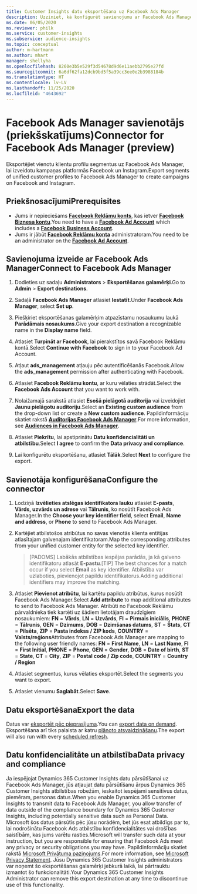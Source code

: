 ```yaml
---
title: Customer Insights datu eksportēšana uz Facebook Ads Manager
description: Uzziniet, kā konfigurēt savienojumu ar Facebook Ads Manager.
ms.date: 06/05/2020
ms.reviewer: philk
ms.service: customer-insights
ms.subservice: audience-insights
ms.topic: conceptual
author: m-hartmann
ms.author: mhart
manager: shellyha
ms.openlocfilehash: 8260e3b5e529f3d54678d9d6e11aebb2795e27fd
ms.sourcegitcommit: 6a6df62fa12dcb9bd5f5a39cc3ee0e2b3988184b
ms.translationtype: HT
ms.contentlocale: lv-LV
ms.lasthandoff: 11/25/2020
ms.locfileid: "4643692"
---
```

# <a name="connector-for-facebook-ads-manager-preview"></a><span data-ttu-id="1cf5b-103">Facebook Ads Manager savienotājs (priekšskatījums)</span><span class="sxs-lookup"><span data-stu-id="1cf5b-103">Connector for Facebook Ads Manager (preview)</span></span>

<span data-ttu-id="1cf5b-104">Eksportējiet vienotu klientu profilu segmentus uz Facebook Ads Manager, lai izveidotu kampaņas platformās Facebook un Instagram.</span><span class="sxs-lookup"><span data-stu-id="1cf5b-104">Export segments of unified customer profiles to Facebook Ads Manager to create campaigns on Facebook and Instagram.</span></span>

## <a name="prerequisites"></a><span data-ttu-id="1cf5b-105">Priekšnosacījumi</span><span class="sxs-lookup"><span data-stu-id="1cf5b-105">Prerequisites</span></span>

- <span data-ttu-id="1cf5b-106">Jums ir nepieciešams [**Facebook Reklāmu konts**](https://www.facebook.com/business/learn/lessons/step-by-step-ads-manager-account), kas ietver [**Facebook Biznesa kontu**](https://business.facebook.com/).</span><span class="sxs-lookup"><span data-stu-id="1cf5b-106">You need to have a [**Facebook Ad Account**](https://www.facebook.com/business/learn/lessons/step-by-step-ads-manager-account) which includes a [**Facebook Business Account**](https://business.facebook.com/).</span></span>
- <span data-ttu-id="1cf5b-107">Jums ir jābūt [**Facebook Reklāmu konta**](https://www.facebook.com/business/learn/lessons/step-by-step-ads-manager-account) administratoram.</span><span class="sxs-lookup"><span data-stu-id="1cf5b-107">You need to be an administrator on the [**Facebook Ad Account**](https://www.facebook.com/business/learn/lessons/step-by-step-ads-manager-account).</span></span>

## <a name="connect-to-facebook-ads-manager"></a><span data-ttu-id="1cf5b-108">Savienojuma izveide ar Facebook Ads Manager</span><span class="sxs-lookup"><span data-stu-id="1cf5b-108">Connect to Facebook Ads Manager</span></span>

1. <span data-ttu-id="1cf5b-109">Dodieties uz sadaļu **Administrators** > **Eksportēšanas galamērķi**.</span><span class="sxs-lookup"><span data-stu-id="1cf5b-109">Go to **Admin** > **Export destinations**.</span></span>

1. <span data-ttu-id="1cf5b-110">Sadaļā **Facebook Ads Manager** atlasiet **Iestatīt**.</span><span class="sxs-lookup"><span data-stu-id="1cf5b-110">Under **Facebook Ads Manager**, select **Set up**.</span></span>

1. <span data-ttu-id="1cf5b-111">Piešķiriet eksportēšanas galamērķim atpazīstamu nosaukumu laukā **Parādāmais nosaukums**.</span><span class="sxs-lookup"><span data-stu-id="1cf5b-111">Give your export destination a recognizable name in the **Display name** field.</span></span>

1. <span data-ttu-id="1cf5b-112">Atlasiet **Turpināt ar Facebook**, lai pierakstītos savā Facebook Reklāmu kontā.</span><span class="sxs-lookup"><span data-stu-id="1cf5b-112">Select **Continue with Facebook** to sign in to your Facebook Ad Account.</span></span>

1. <span data-ttu-id="1cf5b-113">Atļaut **ads_management** atļauju pēc autentificēšanās Facebook.</span><span class="sxs-lookup"><span data-stu-id="1cf5b-113">Allow the **ads_management** permission after authenticating with Facebook.</span></span>

1. <span data-ttu-id="1cf5b-114">Atlasiet **Facebook Reklāmu kontu**, ar kuru vēlaties strādāt.</span><span class="sxs-lookup"><span data-stu-id="1cf5b-114">Select the **Facebook Ads Account** that you want to work with.</span></span>

1. <span data-ttu-id="1cf5b-115">Nolaižamajā sarakstā atlasiet **Esošā pielāgotā auditorija** vai izveidojiet **Jaunu pielāgotu auditoriju**.</span><span class="sxs-lookup"><span data-stu-id="1cf5b-115">Select an **Existing custom audience** from the drop-down list or create a **New custom audience**.</span></span> <span data-ttu-id="1cf5b-116">Papildinformāciju skatiet rakstā [**Auditorijas Facebook Ads Manager**](https://www.facebook.com/business/help/744354708981227?id=2469097953376494).</span><span class="sxs-lookup"><span data-stu-id="1cf5b-116">For more information, see [**Audiences in Facebook Ads Manager**](https://www.facebook.com/business/help/744354708981227?id=2469097953376494).</span></span>

1. <span data-ttu-id="1cf5b-117">Atlasiet **Piekrītu**, lai apstiprinātu **Datu konfidencialitāti un atbilstību**.</span><span class="sxs-lookup"><span data-stu-id="1cf5b-117">Select **I agree** to confirm the **Data privacy and compliance**.</span></span>

1. <span data-ttu-id="1cf5b-118">Lai konfigurētu eksportēšanu, atlasiet **Tālāk**.</span><span class="sxs-lookup"><span data-stu-id="1cf5b-118">Select **Next** to configure the export.</span></span>

## <a name="configure-the-connector"></a><span data-ttu-id="1cf5b-119">Savienotāja konfigurēšana</span><span class="sxs-lookup"><span data-stu-id="1cf5b-119">Configure the connector</span></span>

1. <span data-ttu-id="1cf5b-120">Lodziņā **Izvēlieties atslēgas identifikatora lauku** atlasiet **E-pasts**, **Vārds, uzvārds un adrese** vai **Tālrunis**, ko nosūtīt Facebook Ads Manager.</span><span class="sxs-lookup"><span data-stu-id="1cf5b-120">In the **Choose your key identifier field**, select **Email**, **Name and address**, or **Phone** to send to Facebook Ads Manager.</span></span>

1. <span data-ttu-id="1cf5b-121">Kartējiet atbilstošos atribūtus no savas vienotās klienta entītijas atlasītajam galvenajam identifikatoram.</span><span class="sxs-lookup"><span data-stu-id="1cf5b-121">Map the corresponding attributes from your unified customer entity for the selected key identifier.</span></span>
   > <span data-ttu-id="1cf5b-122">[PADOMS] Labākās atbilstības iespējas parādās, ja kā galveno identifikatoru atlasāt **E-pastu**.</span><span class="sxs-lookup"><span data-stu-id="1cf5b-122">[TIP] The best chances for a match occur if you select **Email** as key identifier.</span></span> <span data-ttu-id="1cf5b-123">Atbilstība var uzlaboties, pievienojot papildu identifikatorus.</span><span class="sxs-lookup"><span data-stu-id="1cf5b-123">Adding additional identifiers may improve the matching.</span></span>

1. <span data-ttu-id="1cf5b-124">Atlasiet **Pievienot atribūtu**, lai kartētu papildu atribūtus, kurus nosūtīt Facebook Ads Manager.</span><span class="sxs-lookup"><span data-stu-id="1cf5b-124">Select **Add attribute** to map additional attributes to send to Facebook Ads Manager.</span></span> <span data-ttu-id="1cf5b-125">Atribūti no Facebook Reklāmu pārvaldnieka tiek kartēti uz šādiem lietotājam draudzīgiem nosaukumiem: **FN** = **Vārds**, **LN** = **Uzvārds**, **FI** = **Pirmais iniciālis**, **PHONE** = **Tālrunis**, **GEN** = **Dzimums**, **DOB** = **Dzimšanas datums**, **ST** = **Štats**, **CT** = **Pilsēta**, **ZIP** = **Pasta indekss / ZIP kods**, **COUNTRY** = **Valsts/reģions**</span><span class="sxs-lookup"><span data-stu-id="1cf5b-125">Attributes from Facebook Ads Manager are mapping to the following user friendly names: **FN** = **First Name**, **LN** = **Last Name**, **FI** = **First Initial**, **PHONE** = **Phone**, **GEN** = **Gender**, **DOB** = **Date of birth**, **ST** = **State**, **CT** = **City**, **ZIP** = **Postal code / Zip code**, **COUNTRY** = **Country / Region**</span></span>

1. <span data-ttu-id="1cf5b-126">Atlasiet segmentus, kurus vēlaties eksportēt.</span><span class="sxs-lookup"><span data-stu-id="1cf5b-126">Select the segments you want to export.</span></span>

1. <span data-ttu-id="1cf5b-127">Atlasiet vienumu **Saglabāt**.</span><span class="sxs-lookup"><span data-stu-id="1cf5b-127">Select **Save**.</span></span>

## <a name="export-the-data"></a><span data-ttu-id="1cf5b-128">Datu eksportēšana</span><span class="sxs-lookup"><span data-stu-id="1cf5b-128">Export the data</span></span>

<span data-ttu-id="1cf5b-129">Datus var [eksportēt pēc pieprasījuma](export-destinations.md).</span><span class="sxs-lookup"><span data-stu-id="1cf5b-129">You can [export data on demand](export-destinations.md).</span></span> <span data-ttu-id="1cf5b-130">Eksportēšana arī tiks palaista ar katru [plānoto atsvaidzināšanu](system.md#schedule-tab).</span><span class="sxs-lookup"><span data-stu-id="1cf5b-130">The export will also run with every [scheduled refresh](system.md#schedule-tab).</span></span>

## <a name="data-privacy-and-compliance"></a><span data-ttu-id="1cf5b-131">Datu konfidencialitāte un atbilstība</span><span class="sxs-lookup"><span data-stu-id="1cf5b-131">Data privacy and compliance</span></span>

<span data-ttu-id="1cf5b-132">Ja iespējojat Dynamics 365 Customer Insights datu pārsūtīšanai uz Facebook Ads Manager, jūs atļaujat datu pārsūtīšanu ārpus Dynamics 365 Customer Insights atbilstības robežām, ieskaitot iespējami sensitīvus datus, piemēram, personas datus.</span><span class="sxs-lookup"><span data-stu-id="1cf5b-132">When you enable Dynamics 365 Customer Insights to transmit data to Facebook Ads Manager, you allow transfer of data outside of the compliance boundary for Dynamics 365 Customer Insights, including potentially sensitive data such as Personal Data.</span></span> <span data-ttu-id="1cf5b-133">Microsoft šos datus pārsūtīs pēc jūsu norādēm, bet jūs esat atbildīgs par to, lai nodrošinātu Facebook Ads atbilstību konfidencialitātes vai drošības saistībām, kas jums varētu rasties.</span><span class="sxs-lookup"><span data-stu-id="1cf5b-133">Microsoft will transfer such data at your instruction, but you are responsible for ensuring that Facebook Ads meet any privacy or security obligations you may have.</span></span> <span data-ttu-id="1cf5b-134">Papildinformāciju skatiet rakstā [Microsoft Privātuma paziņojums](https://go.microsoft.com/fwlink/?linkid=396732).</span><span class="sxs-lookup"><span data-stu-id="1cf5b-134">For more information, see [Microsoft Privacy Statement](https://go.microsoft.com/fwlink/?linkid=396732).</span></span>
<span data-ttu-id="1cf5b-135">Jūsu Dynamics 365 Customer Insights administrators var noņemt šo eksportēšanas galamērķi jebkurā laikā, lai pārtrauktu izmantot šo funkcionalitāti.</span><span class="sxs-lookup"><span data-stu-id="1cf5b-135">Your Dynamics 365 Customer Insights Administrator can remove this export destination at any time to discontinue use of this functionality.</span></span>
